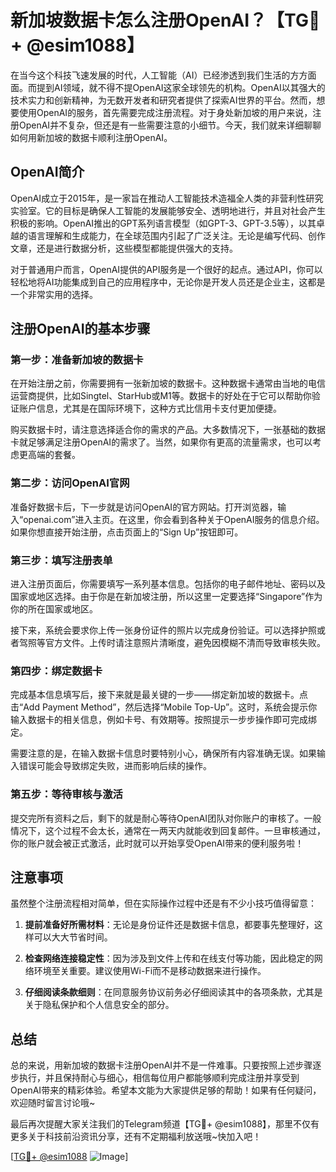 # 新加坡数据卡怎么注册OpenAI？【TG💪+ @esim1088】

在当今这个科技飞速发展的时代，人工智能（AI）已经渗透到我们生活的方方面面。而提到AI领域，就不得不提OpenAI这家全球领先的机构。OpenAI以其强大的技术实力和创新精神，为无数开发者和研究者提供了探索AI世界的平台。然而，想要使用OpenAI的服务，首先需要完成注册流程。对于身处新加坡的用户来说，注册OpenAI并不复杂，但还是有一些需要注意的小细节。今天，我们就来详细聊聊如何用新加坡的数据卡顺利注册OpenAI。

## OpenAI简介

OpenAI成立于2015年，是一家旨在推动人工智能技术造福全人类的非营利性研究实验室。它的目标是确保人工智能的发展能够安全、透明地进行，并且对社会产生积极的影响。OpenAI推出的GPT系列语言模型（如GPT-3、GPT-3.5等），以其卓越的语言理解和生成能力，在全球范围内引起了广泛关注。无论是编写代码、创作文章，还是进行数据分析，这些模型都能提供强大的支持。

对于普通用户而言，OpenAI提供的API服务是一个很好的起点。通过API，你可以轻松地将AI功能集成到自己的应用程序中，无论你是开发人员还是企业主，这都是一个非常实用的选择。

## 注册OpenAI的基本步骤

### 第一步：准备新加坡的数据卡

在开始注册之前，你需要拥有一张新加坡的数据卡。这种数据卡通常由当地的电信运营商提供，比如Singtel、StarHub或M1等。数据卡的好处在于它可以帮助你验证账户信息，尤其是在国际环境下，这种方式比信用卡支付更加便捷。

购买数据卡时，请注意选择适合你的需求的产品。大多数情况下，一张基础的数据卡就足够满足注册OpenAI的需求了。当然，如果你有更高的流量需求，也可以考虑更高端的套餐。

### 第二步：访问OpenAI官网

准备好数据卡后，下一步就是访问OpenAI的官方网站。打开浏览器，输入“openai.com”进入主页。在这里，你会看到各种关于OpenAI服务的信息介绍。如果你想直接开始注册，点击页面上的“Sign Up”按钮即可。

### 第三步：填写注册表单

进入注册页面后，你需要填写一系列基本信息。包括你的电子邮件地址、密码以及国家或地区选择。由于你是在新加坡注册，所以这里一定要选择“Singapore”作为你的所在国家或地区。

接下来，系统会要求你上传一张身份证件的照片以完成身份验证。可以选择护照或者驾照等官方文件。上传时请注意照片清晰度，避免因模糊不清而导致审核失败。

### 第四步：绑定数据卡

完成基本信息填写后，接下来就是最关键的一步——绑定新加坡的数据卡。点击“Add Payment Method”，然后选择“Mobile Top-Up”。这时，系统会提示你输入数据卡的相关信息，例如卡号、有效期等。按照提示一步步操作即可完成绑定。

需要注意的是，在输入数据卡信息时要特别小心，确保所有内容准确无误。如果输入错误可能会导致绑定失败，进而影响后续的操作。

### 第五步：等待审核与激活

提交完所有资料之后，剩下的就是耐心等待OpenAI团队对你账户的审核了。一般情况下，这个过程不会太长，通常在一两天内就能收到回复邮件。一旦审核通过，你的账户就会被正式激活，此时就可以开始享受OpenAI带来的便利服务啦！

## 注意事项

虽然整个注册流程相对简单，但在实际操作过程中还是有不少小技巧值得留意：

1. **提前准备好所需材料**：无论是身份证件还是数据卡信息，都要事先整理好，这样可以大大节省时间。
   
2. **检查网络连接稳定性**：因为涉及到文件上传和在线支付等功能，因此稳定的网络环境至关重要。建议使用Wi-Fi而不是移动数据来进行操作。
   
3. **仔细阅读条款细则**：在同意服务协议前务必仔细阅读其中的各项条款，尤其是关于隐私保护和个人信息安全的部分。

## 总结

总的来说，用新加坡的数据卡注册OpenAI并不是一件难事。只要按照上述步骤逐步执行，并且保持耐心与细心，相信每位用户都能够顺利完成注册并享受到OpenAI带来的精彩体验。希望本文能为大家提供足够的帮助！如果有任何疑问，欢迎随时留言讨论哦~

最后再次提醒大家关注我们的Telegram频道【TG💪+ @esim1088】，那里不仅有更多关于科技前沿资讯分享，还有不定期福利放送哦~快加入吧！

[[TG💪+ @esim1088](https://t.me/s/esim1088) ![Image](https://i.postimg.cc/4NQfJmqS/Snipaste-2025-05-13-00-14-12.png)]